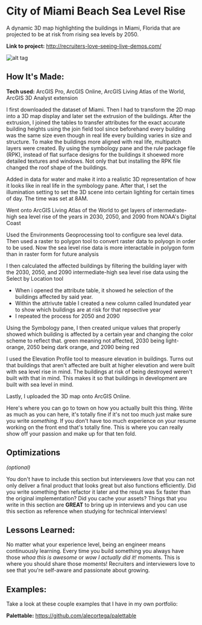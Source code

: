 # City of Miami Beach Sea Level Rise
A dynamic 3D map highlighting the buildings in Miami, Florida that are projected to be at risk from rising sea levels by 2050.

**Link to project:** http://recruiters-love-seeing-live-demos.com/

![alt tag](http://placecorgi.com/1200/650)

## How It's Made:

**Tech used:** ArcGIS Pro, ArcGIS Online, ArcGIS Living Atlas of the World, ArcGIS 3D Analyst extension

I first downloaded the dataset of Miami. Then I had to transform the 2D map into a 3D map display and later set the extrusion of the buildings. After the extrusion, I joined the tables to transfer attributes for the exact accurate building heights using the join field tool since beforehand every building was the same size even though in real life every building varies in size and structure. To make the buildings more aligned with real life, multipatch layers were created. By using the symbology pane and the rule package file (RPK), instead of flat surface designs for the buildings it shoewed more detailed textures and windows. Not only that but installing the RPK file changed the roof shape of the buildings.



Added in data for water and make it into a realistic 3D representation of how it looks like in real life in the symbology pane. After that, I set the illumination setting to set the 3D scene into certain lighting for certain times of day. The time was set at 8AM.


Went onto ArcGIS Living Atlas of the World to get layers of intermediate-high sea level rise of the years in 2030, 2050, and 2090 from NOAA's Digital Coast

Used the Environments Geoprocessing tool to configure sea level data.
Then used a raster to polygon tool to convert raster data to polyogn in order to be used. Now the sea level rise data is more interactable in polygon form than in raster form for future analysis

I then calculated the affected buildings by filtering the building layer with the 2030, 2050, and 2090 intermediate-high sea level rise data using the Select by Location tool
- When i opened the attribute table, it showed he selection of the buildings affected by said year.
- Within the attrivute table I created a new column called Inundated year to show which buildings are at risk for that repsective year
- I repeated the process for 2050 and 2090

Using the Symbology pane, I then created unique values that properly showed which building is affected by a certain year and changing the color scheme to reflect that. green meaning not affected, 2030 being light-orange, 2050 being dark orange, and 2090 being red

I used the Elevation Profile tool to measure elevation in buildings. Turns out that buildings that aren't affected are built at higher elevation and were built with sea level rise in mind. The buildings at risk of being destroyed weren't built with that in mind. This makes it so that buildings in development are built with sea level in mind.

Lastly, I uploaded the 3D map onto ArcGIS Online.


Here's where you can go to town on how you actually built this thing. Write as much as you can here, it's totally fine if it's not too much just make sure you write *something*. If you don't have too much experience on your resume working on the front end that's totally fine. This is where you can really show off your passion and make up for that ten fold.

## Optimizations
*(optional)*

You don't have to include this section but interviewers *love* that you can not only deliver a final product that looks great but also functions efficiently. Did you write something then refactor it later and the result was 5x faster than the original implementation? Did you cache your assets? Things that you write in this section are **GREAT** to bring up in interviews and you can use this section as reference when studying for technical interviews!

## Lessons Learned:

No matter what your experience level, being an engineer means continuously learning. Every time you build something you always have those *whoa this is awesome* or *wow I actually did it!* moments. This is where you should share those moments! Recruiters and interviewers love to see that you're self-aware and passionate about growing.

## Examples:
Take a look at these couple examples that I have in my own portfolio:

**Palettable:** https://github.com/alecortega/palettable
